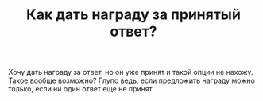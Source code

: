 ﻿---
title: "Как дать награду за принятый ответ?"
se.owner.user_id: 282277
se.owner.display_name: "Эникейщик"
se.owner.link: "https://ru.meta.stackoverflow.com/users/282277/%d0%ad%d0%bd%d0%b8%d0%ba%d0%b5%d0%b9%d1%89%d0%b8%d0%ba"
se.link: "https://ru.meta.stackoverflow.com/questions/12379/%d0%9a%d0%b0%d0%ba-%d0%b4%d0%b0%d1%82%d1%8c-%d0%bd%d0%b0%d0%b3%d1%80%d0%b0%d0%b4%d1%83-%d0%b7%d0%b0-%d0%bf%d1%80%d0%b8%d0%bd%d1%8f%d1%82%d1%8b%d0%b9-%d0%be%d1%82%d0%b2%d0%b5%d1%82"
se.question_id: 12379
se.post_type: question
---
<p>Хочу дать награду за ответ, но он уже принят и такой опции не нахожу. Такое вообще возможно? Глупо ведь, если предложить награду можно только, если ни один ответ еще не принят.</p>
